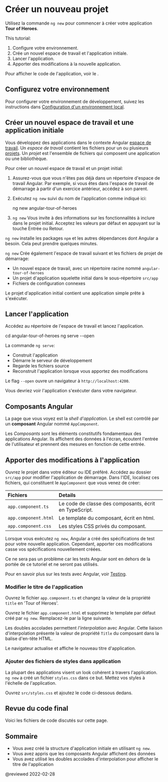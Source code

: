# Créer un nouveau projet

Utilisez la commande `ng new` pour commencer à créer votre application **Tour of Heroes**.

This tutorial:

1. Configure votre environnement.
2. Crée un nouvel espace de travail et l'application initiale.
3. Lancer l'application.
4. Apporter des modifications à la nouvelle application.

<div class="alert is-helpful">

Pour afficher le code de l'application, voir le <live-example></live-example>.

</div>

## Configurez votre environnement

Pour configurer votre environnement de développement, suivez les instructions dans [Configuration d'un environnement local](guide/setup-local "Setting up for Local Development").

## Créer un nouvel espace de travail et une application initiale

Vous développez des applications dans le contexte Angular [espace de travail](guide/glossary#workspace).
Un _espace de travail_ contient les fichiers pour un ou plusieurs [projets](guide/glossary#project).
Un _projet_ est l'ensemble de fichiers qui composent une application ou une bibliothèque.

Pour créer un nouvel espace de travail et un projet initial:

1.  Assurez-vous que vous n'êtes pas déjà dans un répertoire d'espace de travail Angular.
    Par exemple, si vous êtes dans l'espace de travail de démarrage à partir d'un exercice antérieur, accédez à son parent.

2.  Exécutez `ng new` suivi du nom de l'application comme indiqué ici:

    <code-example format="shell" language="shell">

    ng new angular-tour-of-heroes

    </code-example>

3.  `ng new` Vous invite à des informations sur les fonctionnalités à inclure dans le projet initial.
    Acceptez les valeurs par défaut en appuyant sur la touche Entrée ou Retour.

`ng new` installe les packages `npm` et les autres dépendances dont Angular a besoin.
Cela peut prendre quelques minutes.

`ng new` Crée également l'espace de travail suivant et les fichiers de projet de démarrage:

*   Un nouvel espace de travail, avec un répertoire racine nommé `angular-tour-of-heroes`
*   Un projet d'application squelette initial dans le sous-répertoire `src/app`
*   Fichiers de configuration connexes

Le projet d'application initial contient une application simple prête à s'exécuter.

## Lancer l'application

Accédez au répertoire de l'espace de travail et lancez l'application.

<code-example format="shell" language="shell">

cd angular-tour-of-heroes
ng serve --open

</code-example>

<div class="alert is-helpful">

La commande `ng serve`:

* Construit l'application
* Démarre le serveur de développement
* Regarde les fichiers source
* Reconstruit l'application lorsque vous apportez des modifications

Le flag `--open` ouvre un navigateur à `http://localhost:4200`.

</div>

Vous devriez voir l'application s'exécuter dans votre navigateur.

## Composants Angular

La page que vous voyez est la *shell d'application*.
Le shell est contrôlé par un **composant** Angular nommé `AppComponent`.

Les *Composants* sont les éléments constitutifs fondamentaux des applications Angular.
Ils affichent des données à l'écran, écoutent l'entrée de l'utilisateur et prennent des mesures en fonction de cette entrée.

## Apporter des modifications à l'application

Ouvrez le projet dans votre éditeur ou IDE préféré. Accédez au dossier `src/app` pour modifier l'application de démarrage.
Dans l'IDE, localisez ces fichiers, qui constituent le `AppComponent` que vous venez de créer:

| Fichiers                | Details |
|:---                  |:---     |
| `app.component.ts`   | Le code de classe des composants, écrit en TypeScript. |
| `app.component.html` | Le template du composant, écrit en html.         |
| `app.component.css`  | Les styles CSS privés du composant.              |

<div class="alert is-important">

Lorsque vous exécutez `ng new`, Angular a créé des spécifications de test pour votre nouvelle application.
Cependant, apporter ces modifications casse vos spécifications nouvellement créées.

Ce ne sera pas un problème car les tests Angular sont en dehors de la portée de ce tutoriel et ne seront pas utilisés.

Pour en savoir plus sur les tests avec Angular, voir [Testing](guide/testing).

</div>

### Modifier le titre de l'application

Ouvrez le fichier `app.component.ts` et changez la valeur de la propriété `title` en 'Tour of Heroes'.

<code-example header="app.component.ts (class title property)" path="toh-pt0/src/app/app.component.ts" region="set-title"></code-example>

Ouvrez le fichier `app.component.html` et supprimez le template par défaut créé par `ng new`.
Remplacez-le par la ligne suivante.

<code-example header="app.component.html (template)" path="toh-pt0/src/app/app.component.html"></code-example>

Les doubles accolades permettent *l'interpolation* avec Angular.
Cette liaison d'interpolation présente la valeur de propriété `Title` du composant dans la balise d'en-tête HTML.

Le navigateur actualise et affiche le nouveau titre d'application.

<a id="app-wide-styles"></a>

### Ajouter des fichiers de styles dans application

La plupart des applications visent un look cohérent à travers l'application.
`ng new` a créé un fichier `styles.css` dans ce but.
Mettez vos styles à l'échelle de l'application.

Ouvrez `src/styles.css` et ajoutez le code ci-dessous dedans.

<code-example header="src/styles.css (excerpt)" path="toh-pt0/src/styles.1.css"></code-example>

## Revue du code final

Voici les fichiers de code discutés sur cette page.

<code-tabs>
    <code-pane header="src/app/app.component.ts" path="toh-pt0/src/app/app.component.ts"></code-pane>
    <code-pane header="src/app/app.component.html" path="toh-pt0/src/app/app.component.html"></code-pane>
    <code-pane header="src/styles.css (excerpt)" path="toh-pt0/src/styles.1.css"></code-pane>
</code-tabs>

## Sommaire

*   Vous avez créé la structure d'application initiale en utilisant `ng new`.
*   Vous avez appris que les composants Angular affichent des données
*   Vous avez utilisé les doubles accolades d'interpolation pour afficher le titre de l'application

@reviewed 2022-02-28

